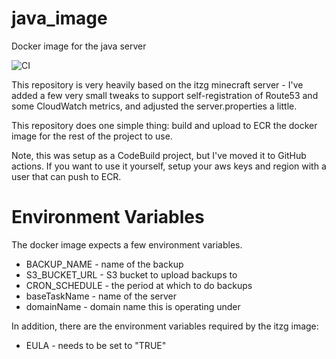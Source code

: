 # java_image
Docker image for the java server

![CI](https://github.com/serverless-minecraft/java_image/workflows/CI/badge.svg)

This repository is very heavily based on the itzg minecraft server - I've added
a few very small tweaks to support self-registration of Route53 and some
CloudWatch metrics, and adjusted the server.properties a little.

This repository does one simple thing: build and upload to ECR the docker
image for the rest of the project to use.

Note, this was setup as a CodeBuild project, but I've moved it to GitHub actions.
If you want to use it yourself, setup your aws keys and region with a user that
can push to ECR.

Environment Variables
=====================

The docker image expects a few environment variables.

* BACKUP_NAME - name of the backup
* S3_BUCKET_URL - S3 bucket to upload backups to
* CRON_SCHEDULE - the period at which to do backups
* baseTaskName - name of the server
* domainName - domain name this is operating under

In addition, there are the environment variables required by the itzg
image:

* EULA - needs to be set to "TRUE"
